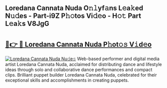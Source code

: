 ## Loredana Cannata Nuda O𝚗𝚕yf𝚊ns L𝚎a𝚔ed N𝚞𝚍es - Part-i9Z P𝚑𝚘tos Vi𝚍𝚎o - H𝚘𝚝 Part L𝚎a𝚔s V8JgG

# <h2><a href="http://kf3jcd.oniu.top/?m=Loredana+Cannata+Nuda">🔗👉 🔴 Loredana Cannata Nuda P𝚑ot𝚘𝚜 V𝚒d𝚎o</a></h2>

[![Loredana Cannata Nuda Nu𝚍e𝚜](https://i.imgur.com/0qMVB7G.gif)](http://kf3jcd.oniu.top/?m=Loredana+Cannata+Nuda)
Web-based performer and digital media artist Loredana Cannata Nuda, acclaimed for distributing dance and lifestyle ideas through solo and collaborative dance performances and compact clips. Brilliant puppet builder Loredana Cannata Nuda, celebrated for their exceptional skills and accomplishments in creating puppets.  
